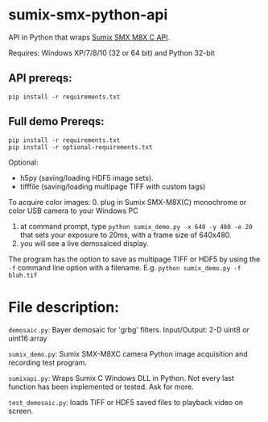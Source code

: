 # sumix-smx-python-api
API in Python that wraps [Sumix SMX M8X  C API](http://www.sumix.com/cameras/downloads.shtml).

Requires: Windows XP/7/8/10 (32 or 64 bit) and Python 32-bit

API prereqs: 
------------
```
pip install -r requirements.txt
```

Full demo Prereqs:
------------------
```
pip install -r requirements.txt
pip install -r optional-requirements.txt
```

Optional:
* h5py (saving/loading HDF5 image sets).
* tifffile (saving/loading multipage TIFF with custom tags)

To acquire color images:
  0. plug in Sumix SMX-M8X(C) monochrome or color USB camera to your Windows PC
  1. at command prompt, type ```python sumix_demo.py -x 640 -y 480 -e 20``` that sets your exposure to 20ms, with a frame size of 640x480.
  2. you will see a live demosaiced display.

The program has the option to save as multipage TIFF or HDF5 by using the ```-f``` command line option with a filename. E.g. ```python sumix_demo.py -f blah.tif```

File description:
=================
```demosaic.py```:  Bayer demosaic for 'grbg' filters. Input/Output: 2-D uint8 or uint16 array

```sumix_demo.py```: Sumix SMX-M8XC camera Python image acquisition and recording test program.

```sumixapi.py```: Wraps Sumix C Windows DLL in Python. Not every last function has been implemented or tested. Ask for more.

```test_demosaic.py```: loads TIFF or HDF5 saved files to playback video on screen.

